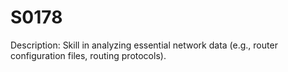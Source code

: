 # S0178
Description: Skill in analyzing essential network data (e.g., router configuration files, routing protocols).

